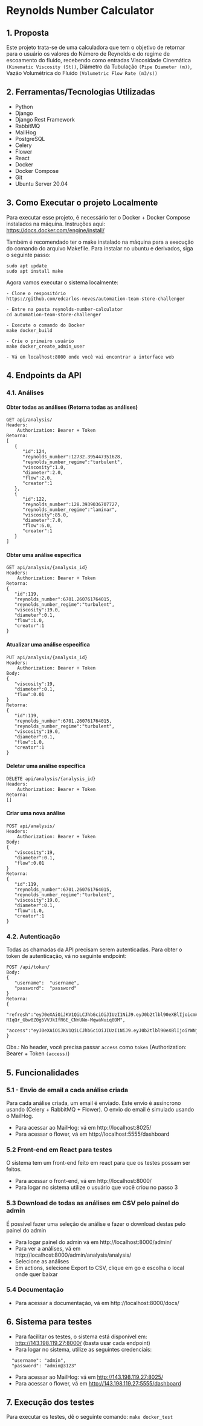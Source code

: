 # Reynolds Number Calculator

## 1. Proposta

Este projeto trata-se de uma calculadora que tem o objetivo de retornar para o usuário os valores do Número de Reynolds e do regime de escoamento do fluido, recebendo como entradas Viscosidade Cinemática `(Kinematic Viscosity (St))`, Diâmetro da Tubulação `(Pipe Diameter (m))`, Vazão Volumétrica do Fluído `(Volumetric Flow Rate (m3/s))`

## 2. Ferramentas/Tecnologias Utilizadas

- Python
- Django
- Django Rest Framework
- RabbitMQ
- MailHog
- PostgreSQL
- Celery
- Flower
- React
- Docker
- Docker Compose
- Git
- Ubuntu Server 20.04

## 3. Como Executar o projeto Localmente

Para executar esse projeto, é necessário ter o Docker + Docker Compose instalados na máquina. Instruções aqui: https://docs.docker.com/engine/install/

Também é recomendado ter o make instalado na máquina para a execução do comando do arquivo Makefile. Para instalar no ubuntu e derivados, siga o seguinte passo:

```
sudo apt update
sudo apt install make
```

Agora vamos executar o sistema localmente:

```
- Clone o respositório
https://github.com/edcarlos-neves/automation-team-store-challenger

- Entre na pasta reynolds-number-calculator
cd automation-team-store-challenger

- Execute o comando do Docker
make docker_build

- Crie o primeiro usuário
make docker_create_admin_user

- Vá em localhost:8000 onde você vai encontrar a interface web
```

## 4. Endpoints da API

### 4.1. Análises

#### Obter todas as análises (Retorna todas as análises)

```
GET api/analysis/
Headers:
	Authorization: Bearer + Token
Retorna:
[
   {
      "id":124,
      "reynolds_number":12732.395447351628,
      "reynolds_number_regime":"turbulent",
      "viscosity":1.0,
      "diameter":2.0,
      "flow":2.0,
      "creator":1
   },
   {
      "id":122,
      "reynolds_number":128.3939036707727,
      "reynolds_number_regime":"laminar",
      "viscosity":85.0,
      "diameter":7.0,
      "flow":6.0,
      "creator":1
   }
]
```

#### Obter uma análise específica

```
GET api/analysis/{analysis_id}
Headers:
	Authorization: Bearer + Token
Retorna:
{
   "id":119,
   "reynolds_number":6701.260761764015,
   "reynolds_number_regime":"turbulent",
   "viscosity":19.0,
   "diameter":0.1,
   "flow":1.0,
   "creator":1
}
```

#### Atualizar uma análise específica

```
PUT api/analysis/{analysis_id}
Headers:
	Authorization: Bearer + Token
Body:
{
   "viscosity":19,
   "diameter":0.1,
   "flow":0.01
}
Retorna:
{
   "id":119,
   "reynolds_number":6701.260761764015,
   "reynolds_number_regime":"turbulent",
   "viscosity":19.0,
   "diameter":0.1,
   "flow":1.0,
   "creator":1
}
```

#### Deletar uma análise específica

```
DELETE api/analysis/{analysis_id}
Headers:
	Authorization: Bearer + Token
Retorna:
[]
```

#### Criar uma nova análise

```
POST api/analysis/
Headers:
	Authorization: Bearer + Token
Body:
{
   "viscosity":19,
   "diameter":0.1,
   "flow":0.01
}
Retorna:
{
   "id":119,
   "reynolds_number":6701.260761764015,
   "reynolds_number_regime":"turbulent",
   "viscosity":19.0,
   "diameter":0.1,
   "flow":1.0,
   "creator":1
}
```

### 4.2. Autenticação

Todas as chamadas da API precisam serem autenticadas. Para obter o token de autenticação, vá no seguinte endpoint:

```
POST /api/token/
Body:
{
   "username":  "username",
   "password":  "password"
}
Retorna:
{
   "refresh":"eyJ0eXAiOiJKV1QiLCJhbGciOiJIUzI1NiJ9.eyJ0b2tlbl90eXBlIjoicmVmcmVzaCIsImV4cCI6MTYyMzExMzQzNSwianRpIjoiY2FlY2I1YmQ2MDUyNDRiZDg1ZmZiMTcwNjU2MjYxMGMiLCJ1c2VyX2lkIjoxfQ.-RIqQr_Gbw0Z0g5VVJkIfR6E_CNnUNo-MqwaNuiq0DM",
   "access":"eyJ0eXAiOiJKV1QiLCJhbGciOiJIUzI1NiJ9.eyJ0b2tlbl90eXBlIjoiYWNjZXNzIiwiZXhwIjoxNjIzNjMxODM1LCJqdGkiOiIwZmFkMTdhZDk1OWI0NjM2OWU0MjliODQyZWVlYzNhOSIsInVzZXJfaWQiOjF9.xBVNXv5MVfPTQKahCvcxQAdHqo3Y9lbUkSTMXgikYrc"
}
```

Obs.: No header, você precisa passar `access` como `token` (Authorization: Bearer + Token `(access)`)

## 5. Funcionalidades

### 5.1 - Envio de email a cada análise criada

Para cada análise criada, um email é enviado. Este envio é assíncrono usando (Celery + RabbitMQ + Flower). O envio do email é simulado usando o MailHog.

- Para acessar ao MailHog: vá em http://localhost:8025/
- Para acessar o flower, vá em http://localhost:5555/dashboard

### 5.2 Front-end em React para testes

O sistema tem um front-end feito em react para que os testes possam ser feitos.

- Para acessar o front-end, vá em http://localhost:8000/
- Para logar no sistema utilize o usuário que você criou no passo 3

### 5.3 Download de todas as análises em CSV pelo painel do admin

É possível fazer uma seleção de análise e fazer o download destas pelo painel do admin

- Para logar painel do admin vá em http://localhost:8000/admin/
- Para ver a análises, vá em http://localhost:8000/admin/analysis/analysis/
- Selecione as análises
- Em actions, selecione Export to CSV, clique em go e escolha o local onde quer baixar

### 5.4 Documentação

- Para acessar a documentação, vá em http://localhost:8000/docs/

## 6. Sistema para testes

- Para facilitar os testes, o sistema está disponível em: http://143.198.119.27:8000/ (basta usar cada endpoint)
- Para logar no sistema, utilize as seguintes credenciais:

```
  "username": "admin",
  "password": "admin@3123"
```

- Para acessar ao MailHog: vá em http://143.198.119.27:8025/
- Para acessar o flower, vá em http://143.198.119.27:5555/dashboard

## 7. Execução dos testes

Para executar os testes, dê o seguinte comando: `make docker_test`
